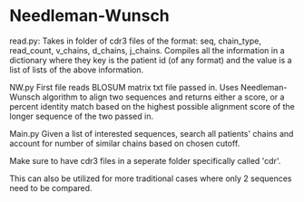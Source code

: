 # Needleman-Wunsch

read.py:
    Takes in folder of cdr3 files of the format: seq, chain_type, read_count, v_chains, d_chains, j_chains. 
    Compiles all the information in a dictionary where they key is the patient id (of any format) and the value
    is a list of lists of the above information. 

NW.py
    First file reads BLOSUM matrix txt file passed in. Uses Needleman-Wunsch algorithm to align two sequences and returns either a score, or a percent identity match based on the highest possible alignment score of the longer sequence of the two passed in. 

Main.py
    Given a list of interested sequences, search all patients' chains and account for number of similar chains based on chosen cutoff. 

Make sure to have cdr3 files in a seperate folder specifically called 'cdr'. 

This can also be utilized for more traditional cases where only 2 sequences need to be compared. 